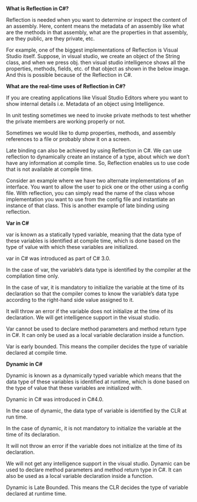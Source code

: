 **What is Reflection in C#?**

Reflection is needed when you want to determine or inspect the content of an assembly. Here, content means the metadata of an assembly like what are the methods in that assembly, what are the properties in that assembly, are they public, are they private, etc.

For example, one of the biggest implementations of Reflection is Visual Studio itself. Suppose, in visual studio, we create an object of the String class, and when we press obj. then visual studio intelligence shows all the properties, methods, fields, etc. of that object as shown in the below image. And this is possible because of the Reflection in C#.

**What are the real-time uses of Reflection in C#?**

If you are creating applications like Visual Studio Editors where you want to show internal details i.e. Metadata of an object using Intelligence.

In unit testing sometimes we need to invoke private methods to test whether the private members are working properly or not.

Sometimes we would like to dump properties, methods, and assembly references to a file or probably show it on a screen.

Late binding can also be achieved by using Reflection in C#. We can use reflection to dynamically create an instance of a type, about which we don’t have any information at compile time. So, Reflection enables us to use code that is not available at compile time.

Consider an example where we have two alternate implementations of an interface. You want to allow the user to pick one or the other using a config file. With reflection, you can simply read the name of the class whose implementation you want to use from the config file and instantiate an instance of that class. This is another example of late binding using reflection.


**Var in C#**

var is known as a statically typed variable, meaning that the data type of these variables is identified at compile time, which is done based on the type of value with which these variables are initialized.

var in C# was introduced as part of C# 3.0.

In the case of var, the variable’s data type is identified by the compiler at the compilation time only.

In the case of var, it is mandatory to initialize the variable at the time of its declaration so that the compiler comes to know the variable’s data type according to the right-hand side value assigned to it.

It will throw an error if the variable does not initialize at the time of its declaration.
We will get intelligence support in the visual studio.

Var cannot be used to declare method parameters and method return type in C#. It can only be used as a local variable declaration inside a function.

Var is early bounded. This means the compiler decides the type of variable declared at compile time.

**Dynamic in C#**

Dynamic is known as a dynamically typed variable which means that the data type of these variables is identified at runtime, which is done based on the type of value that these variables are initialized with.

Dynamic in C# was introduced in C#4.0.

In the case of dynamic, the data type of variable is identified by the CLR at run time.

In the case of dynamic, it is not mandatory to initialize the variable at the time of its declaration.

It will not throw an error if the variable does not initialize at the time of its declaration.

We will not get any intelligence support in the visual studio.
Dynamic can be used to declare method parameters and method return type in C#. It can also be used as a local variable declaration inside a function.

Dynamic is Late Bounded. This means the CLR decides the type of variable declared at runtime time.
